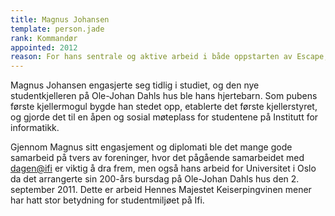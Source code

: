 ```yaml
---
title: Magnus Johansen
template: person.jade
rank: Kommandør
appointed: 2012
reason: For hans sentrale og aktive arbeid i både oppstarten av Escape, men også oppfølging de påfølgende årene med vise råd og god teft, tildeles Magnus Johansen graden Kommandør av Hennes Majestet Keiserpingvinen den Fornemmes orden.
---
```


Magnus Johansen engasjerte seg tidlig i studiet, og den nye studentkjelleren på Ole-Johan Dahls hus ble hans hjertebarn. Som pubens første kjellermogul bygde han stedet opp, etablerte det første kjellerstyret, og gjorde det til en åpen og sosial møteplass for studentene på Institutt for informatikk.

Gjennom Magnus sitt engasjement og diplomati ble det mange gode samarbeid på tvers av foreninger, hvor det pågående samarbeidet med [dagen@ifi](http://www.dagenatifi.no/) er viktig å dra frem, men også hans arbeid for Universitet i Oslo da det arrangerte sin 200-års bursdag på Ole-Johan Dahls hus den 2. september 2011. Dette er arbeid Hennes Majestet Keiserpingvinen mener har hatt stor betydning for studentmiljøet på Ifi.

